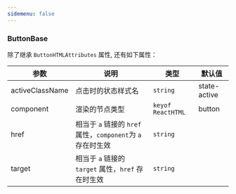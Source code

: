 ```yaml
---
sidemenu: false
---
```


### ButtonBase

除了继承 `ButtonHTMLAttributes` 属性, 还有如下属性：

| 参数	|说明	|类型	|默认值
| --- | --- | --- | ---
| activeClassName | 点击时的状态样式名 | `string` | state-active
| component | 渲染的节点类型 | `keyof ReactHTML` | button
| href | 相当于 `a` 链接的 `href` 属性，`component`为 `a` 存在时生效 | `string` |
| target | 相当于 `a` 链接的 `target` 属性，`href` 存在时生效 | `string` |

